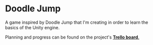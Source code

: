 # Doodle Jump

A game inspired by Doodle Jump that I'm creating in order to learn the basics of the Unity engine.

Planning and progress can be found on the project's [**Trello board**.](https://trello.com/b/HloJ5cw6/doodle-jump-game)
